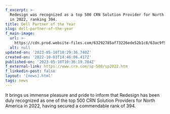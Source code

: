 ```yaml
---
f_excerpt: >-
  Redesign was recognized as a top 500 CRN Solution Provider for North America
  in 2022, ranking 394. 
title: Dell Partner of the Year
slug: dell-partner-of-the-year
f_main-image:
  url: >-
    https://cdn.prod.website-files.com/63292785af73226ede52b1c8/63ac9f5ada54a2491d0332cd_dell-partner-of-the-year.avif
  alt: null
updated-on: '2023-05-10T10:29:36.740Z'
created-on: '2022-10-03T14:46:06.417Z'
published-on: '2023-05-10T10:36:19.784Z'
f_external-link: https://www.crn.com/sp-500/sp2022.htm
f_linkedin-post: false
layout: '[news].html'
tags: news
---
```


It brings us immense pleasure and pride to inform that Redesign has been duly recognized as one of the top 500 CRN Solution Providers for North America in 2022, having secured a commendable rank of 394.
